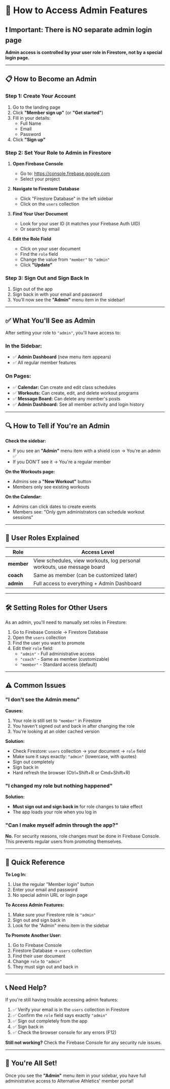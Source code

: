 # 🔐 How to Access Admin Features

## ❗ Important: There is NO separate admin login page

**Admin access is controlled by your user role in Firestore, not by a special login page.**

---

## 📋 How to Become an Admin

### **Step 1: Create Your Account**
1. Go to the landing page
2. Click **"Member sign up"** (or **"Get started"**)
3. Fill in your details:
   - Full Name
   - Email
   - Password
4. Click **"Sign up"**

### **Step 2: Set Your Role to Admin in Firestore**

1. **Open Firebase Console**
   - Go to: https://console.firebase.google.com
   - Select your project

2. **Navigate to Firestore Database**
   - Click "Firestore Database" in the left sidebar
   - Click on the `users` collection

3. **Find Your User Document**
   - Look for your user ID (it matches your Firebase Auth UID)
   - Or search by email

4. **Edit the Role Field**
   - Click on your user document
   - Find the `role` field
   - Change the value from `"member"` to `"admin"`
   - Click **"Update"**

### **Step 3: Sign Out and Sign Back In**
1. Sign out of the app
2. Sign back in with your email and password
3. You'll now see the **"Admin"** menu item in the sidebar!

---

## ✅ What You'll See as Admin

After setting your role to `"admin"`, you'll have access to:

### **In the Sidebar:**
- ✅ **Admin Dashboard** (new menu item appears)
- ✅ All regular member features

### **On Pages:**
- ✅ **Calendar:** Can create and edit class schedules
- ✅ **Workouts:** Can create, edit, and delete workout programs
- ✅ **Message Board:** Can delete any member's posts
- ✅ **Admin Dashboard:** See all member activity and login history

---

## 🔍 How to Tell if You're an Admin

**Check the sidebar:**
- If you see an **"Admin"** menu item with a shield icon → You're an admin ✅
- If you DON'T see it → You're a regular member

**On the Workouts page:**
- Admins see a **"New Workout"** button
- Members only see existing workouts

**On the Calendar:**
- Admins can click dates to create events
- Members see: "Only gym administrators can schedule workout sessions"

---

## 👥 User Roles Explained

| Role | Access Level |
|------|--------------|
| **member** | View schedules, view workouts, log personal workouts, use message board |
| **coach** | Same as member (can be customized later) |
| **admin** | Full access to everything + Admin Dashboard |

---

## 🛠️ Setting Roles for Other Users

As an admin, you'll need to manually set roles in Firestore:

1. Go to Firebase Console → Firestore Database
2. Open the `users` collection
3. Find the user you want to promote
4. Edit their `role` field:
   - `"admin"` - Full administrative access
   - `"coach"` - Same as member (customizable)
   - `"member"` - Standard access (default)

---

## ⚠️ Common Issues

### "I don't see the Admin menu"
**Causes:**
1. Your role is still set to `"member"` in Firestore
2. You haven't signed out and back in after changing the role
3. You're looking at an older cached version

**Solution:**
- Check Firestore: `users` collection → your document → `role` field
- Make sure it says exactly: `"admin"` (lowercase, with quotes)
- Sign out completely
- Sign back in
- Hard refresh the browser (Ctrl+Shift+R or Cmd+Shift+R)

### "I changed my role but nothing happened"
**Solution:**
- **Must sign out and sign back in** for role changes to take effect
- The app loads your role when you log in

### "Can I make myself admin through the app?"
**No.** For security reasons, role changes must be done in Firebase Console.
This prevents regular users from promoting themselves.

---

## 🎯 Quick Reference

**To Log In:**
1. Use the regular "Member login" button
2. Enter your email and password
3. No special admin URL or login page

**To Access Admin Features:**
1. Make sure your Firestore role is `"admin"`
2. Sign out and sign back in
3. Look for the "Admin" menu item in the sidebar

**To Promote Another User:**
1. Go to Firebase Console
2. Firestore Database → `users` collection
3. Find their user document
4. Change `role` to `"admin"`
5. They must sign out and back in

---

## 📞 Need Help?

If you're still having trouble accessing admin features:

1. ✅ Verify your email is in the `users` collection in Firestore
2. ✅ Confirm the `role` field says exactly `"admin"`
3. ✅ Sign out completely from the app
4. ✅ Sign back in
5. ✅ Check the browser console for any errors (F12)

**Still not working?** Check the Firebase Console for any security rule issues.

---

## 🎉 You're All Set!

Once you see the **"Admin"** menu item in your sidebar, you have full administrative access to Alternative Athletics' member portal!
